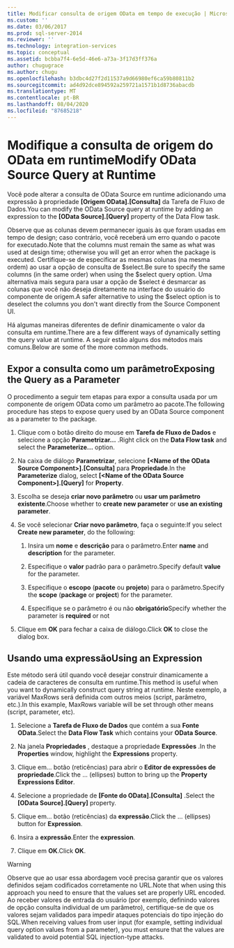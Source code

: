 ```yaml
---
title: Modificar consulta de origem OData em tempo de execução | Microsoft Docs
ms.custom: ''
ms.date: 03/06/2017
ms.prod: sql-server-2014
ms.reviewer: ''
ms.technology: integration-services
ms.topic: conceptual
ms.assetid: bcbba7f4-6e5d-46e6-a73a-3f17d3ff376a
author: chugugrace
ms.author: chugu
ms.openlocfilehash: b3dbc4d27f2d11537a9d66980ef6ca59b80811b2
ms.sourcegitcommit: ad4d92dce894592a259721a1571b1d8736abacdb
ms.translationtype: MT
ms.contentlocale: pt-BR
ms.lasthandoff: 08/04/2020
ms.locfileid: "87685218"
---
```

# <a name="modify-odata-source-query-at-runtime"></a><span data-ttu-id="22097-102">Modifique a consulta de origem do OData em runtime</span><span class="sxs-lookup"><span data-stu-id="22097-102">Modify OData Source Query at Runtime</span></span>
  <span data-ttu-id="22097-103">Você pode alterar a consulta de OData Source em runtime adicionando uma expressão à propriedade **[Origem OData].[Consulta]** da Tarefa de Fluxo de Dados.</span><span class="sxs-lookup"><span data-stu-id="22097-103">You can modify the OData Source query at runtime by adding an expression to the **[OData Source].[Query]** property of the Data Flow task.</span></span>  
  
 <span data-ttu-id="22097-104">Observe que as colunas devem permanecer iguais às que foram usadas em tempo de design; caso contrário, você receberá um erro quando o pacote for executado.</span><span class="sxs-lookup"><span data-stu-id="22097-104">Note that the columns must remain the same as what was used at design time; otherwise you will get an error when the package is executed.</span></span> <span data-ttu-id="22097-105">Certifique-se de especificar as mesmas colunas (na mesma ordem) ao usar a opção de consulta de $select.</span><span class="sxs-lookup"><span data-stu-id="22097-105">Be sure to specify the same columns (in the same order) when using the $select query option.</span></span> <span data-ttu-id="22097-106">Uma alternativa mais segura para usar a opção de $select é desmarcar as colunas que você não deseja diretamente na interface do usuário do componente de origem.</span><span class="sxs-lookup"><span data-stu-id="22097-106">A safer alternative to using the $select option is to deselect the columns you don't want directly from the Source Component UI.</span></span>  
  
 <span data-ttu-id="22097-107">Há algumas maneiras diferentes de definir dinamicamente o valor da consulta em runtime.</span><span class="sxs-lookup"><span data-stu-id="22097-107">There are a few different ways of dynamically setting the query value at runtime.</span></span> <span data-ttu-id="22097-108">A seguir estão alguns dos métodos mais comuns.</span><span class="sxs-lookup"><span data-stu-id="22097-108">Below are some of the more common methods.</span></span>  
  
## <a name="exposing-the-query-as-a-parameter"></a><span data-ttu-id="22097-109">Expor a consulta como um parâmetro</span><span class="sxs-lookup"><span data-stu-id="22097-109">Exposing the Query as a Parameter</span></span>  
 <span data-ttu-id="22097-110">O procedimento a seguir tem etapas para expor a consulta usada por um componente de origem OData como um parâmetro ao pacote.</span><span class="sxs-lookup"><span data-stu-id="22097-110">The following procedure has steps to expose query used by an OData Source component as a parameter to the package.</span></span>  
  
1.  <span data-ttu-id="22097-111">Clique com o botão direito do mouse em **Tarefa de Fluxo de Dados** e selecione a opção **Parametrizar...** .</span><span class="sxs-lookup"><span data-stu-id="22097-111">Right click on the **Data Flow task** and select the **Parameterize...** option.</span></span>  
  
2.  <span data-ttu-id="22097-112">Na caixa de diálogo **Parametrizar**, selecione **[\<Name of the OData Source Component>].[Consulta]** para **Propriedade**.</span><span class="sxs-lookup"><span data-stu-id="22097-112">In the **Parameterize** dialog, select **[\<Name of the OData Source Component>].[Query]** for **Property**.</span></span>  
  
3.  <span data-ttu-id="22097-113">Escolha se deseja **criar novo parâmetro** ou **usar um parâmetro existente**.</span><span class="sxs-lookup"><span data-stu-id="22097-113">Choose whether to **create new parameter** or **use an existing parameter**.</span></span>  
  
4.  <span data-ttu-id="22097-114">Se você selecionar **Criar novo parâmetro**, faça o seguinte:</span><span class="sxs-lookup"><span data-stu-id="22097-114">If you select **Create new parameter**, do the following:</span></span>  
  
    1.  <span data-ttu-id="22097-115">Insira um **nome** e **descrição** para o parâmetro.</span><span class="sxs-lookup"><span data-stu-id="22097-115">Enter **name** and **description** for the parameter.</span></span>  
  
    2.  <span data-ttu-id="22097-116">Especifique o **valor** padrão para o parâmetro.</span><span class="sxs-lookup"><span data-stu-id="22097-116">Specify default **value** for the parameter.</span></span>  
  
    3.  <span data-ttu-id="22097-117">Especifique o **escopo** (**pacote** ou **projeto**) para o parâmetro.</span><span class="sxs-lookup"><span data-stu-id="22097-117">Specify the **scope** (**package** or **project**) for the parameter.</span></span>  
  
    4.  <span data-ttu-id="22097-118">Especifique se o parâmetro é ou não **obrigatório**</span><span class="sxs-lookup"><span data-stu-id="22097-118">Specify whether the parameter is **required** or not</span></span>  
  
5.  <span data-ttu-id="22097-119">Clique em **OK** para fechar a caixa de diálogo.</span><span class="sxs-lookup"><span data-stu-id="22097-119">Click **OK** to close the dialog box.</span></span>  
  
## <a name="using-an-expression"></a><span data-ttu-id="22097-120">Usando uma expressão</span><span class="sxs-lookup"><span data-stu-id="22097-120">Using an Expression</span></span>  
 <span data-ttu-id="22097-121">Este método será útil quando você desejar construir dinamicamente a cadeia de caracteres de consulta em runtime.</span><span class="sxs-lookup"><span data-stu-id="22097-121">This method is useful when you want to dynamically construct query string at runtime.</span></span> <span data-ttu-id="22097-122">Neste exemplo, a variável MaxRows será definida com outros meios (script, parâmetro, etc.).</span><span class="sxs-lookup"><span data-stu-id="22097-122">In this example, MaxRows variable will be set through other means (script, parameter, etc).</span></span>  
  
1.  <span data-ttu-id="22097-123">Selecione a **Tarefa de Fluxo de Dados** que contém a sua **Fonte OData**.</span><span class="sxs-lookup"><span data-stu-id="22097-123">Select the **Data Flow Task** which contains your **OData Source**.</span></span>  
  
2.  <span data-ttu-id="22097-124">Na janela **Propriedades** , destaque a propriedade **Expressões** .</span><span class="sxs-lookup"><span data-stu-id="22097-124">In the **Properties** window, highlight the **Expressions** property.</span></span>  
  
3.  <span data-ttu-id="22097-125">Clique em... botão (reticências) para abrir o **Editor de expressões de propriedade**.</span><span class="sxs-lookup"><span data-stu-id="22097-125">Click the ... (ellipses) button to bring up the **Property Expressions Editor**.</span></span>  
  
4.  <span data-ttu-id="22097-126">Selecione a propriedade de **[Fonte do OData].[Consulta]** .</span><span class="sxs-lookup"><span data-stu-id="22097-126">Select the **[OData Source].[Query]** property.</span></span>  
  
5.  <span data-ttu-id="22097-127">Clique em... botão (reticências) da **expressão**.</span><span class="sxs-lookup"><span data-stu-id="22097-127">Click the ... (ellipses) button for **Expression**.</span></span>  
  
6.  <span data-ttu-id="22097-128">Insira a **expressão**.</span><span class="sxs-lookup"><span data-stu-id="22097-128">Enter the **expression**.</span></span>  
  
7.  <span data-ttu-id="22097-129">Clique em **OK**.</span><span class="sxs-lookup"><span data-stu-id="22097-129">Click **OK**.</span></span>  
  
> [!WARNING]  
>  <span data-ttu-id="22097-130">Observe que ao usar essa abordagem você precisa garantir que os valores definidos sejam codificados corretamente no URL.</span><span class="sxs-lookup"><span data-stu-id="22097-130">Note that when using this approach you need to ensure that the values set are properly URL encoded.</span></span> <span data-ttu-id="22097-131">Ao receber valores de entrada do usuário (por exemplo, definindo valores de opção consulta individual de um parâmetro), certifique-se de que os valores sejam validados para impedir ataques potenciais do tipo injeção do SQL.</span><span class="sxs-lookup"><span data-stu-id="22097-131">When receiving values from user input (for example, setting individual query option values from a parameter), you must ensure that the values are validated to avoid potential SQL injection-type attacks.</span></span>  
  
  
